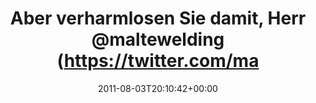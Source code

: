---
retweeted: false
source: <a href="http://itunes.apple.com/us/app/twitter/id409789998?mt=12" rel="nofollow">Twitter
  for Mac</a>
entities:
  hashtags: []
  symbols: []
  user_mentions:
  - name: Malte Welding
    screen_name: maltewelding
    indices:
    - '34'
    - '47'
    id_str: '6274082'
    id: '6274082'
  urls: []
display_text_range:
- '0'
- '81'
favorite_count: '0'
id_str: '98848287783784448'
truncated: false
retweet_count: '0'
id: '98848287783784448'
created_at: Wed Aug 03 20:10:42 +0000 2011
favorited: false
full_text: Aber verharmlosen Sie damit, Herr [@maltewelding](https://twitter.com/maltewelding),
  verharmlosen Sie damit nicht ...
lang: de
tags:
- pesos/twitter
date: '2011-08-03T20:10:42+00:00'
src: https://twitter.com/bascht/status/98848287783784448
original_url: https://twitter.com/bascht/status/98848287783784448
type: twitter_tweet
text: Aber verharmlosen Sie damit, Herr [@maltewelding](https://twitter.com/maltewelding),
  verharmlosen Sie damit nicht ...
title: Aber verharmlosen Sie damit, Herr @maltewelding (https://twitter.com/ma

---